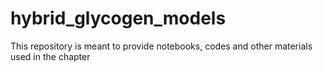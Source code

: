 # hybrid_glycogen_models
This repository is meant to provide notebooks, codes and other materials used in the chapter 
